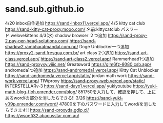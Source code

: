 # sand.sub.github.io
4/20
inbox自作追加
https://sand-inbox11.vercel.app/
4/5
kitty cat club
https://sand-kitty-cat-proxy.mooo.com/
名前:kittycatclub
パスワード:welovekittens
4/3(水)
shadow browser ２つ追加
https://sand-proxy-2.pay-per-head-solutions.com/
https://sand-shadow2.rambharatmandal.com.np/
 Doge Unblocker一つ追加
https://proxy2-sand.fresqua.com.br/
art class 2つ追加
https://sand-art-class.vercel.app/
https://sand-art-class2.vercel.app/
Rammerhead1つ追加
https://sand-proxyxy.viiic.net/
Greatsword 
https://glm6fz-8080.csb.app/
andromeda1つ追加
https://sand-andromeda1.vercel.app/
Kitty Cat Unblocker
https://sand-andromeda.vercel.app/static/
jordan math work
https://sand-work.vercel.app/
TIWproxy
https://sand-proxy-web.vercel.app/static/
INTERSTELLARv-3
https://sand-dayo1.vercel.app/
yukiyoutube
https://yuki-math-blog-floh.onrender.com/blog/
851750を入力して、確認を押して、上にあるword/の部分を消したらできる!!
3/26
https://sand-yuki-v09p.onrender.com/word/
47800を下のパスワードに入力してword/を消したらできます!!
https://sand-proxyda.gdlp.cl/
https://wsoefi32.abacusstar.com.au/
